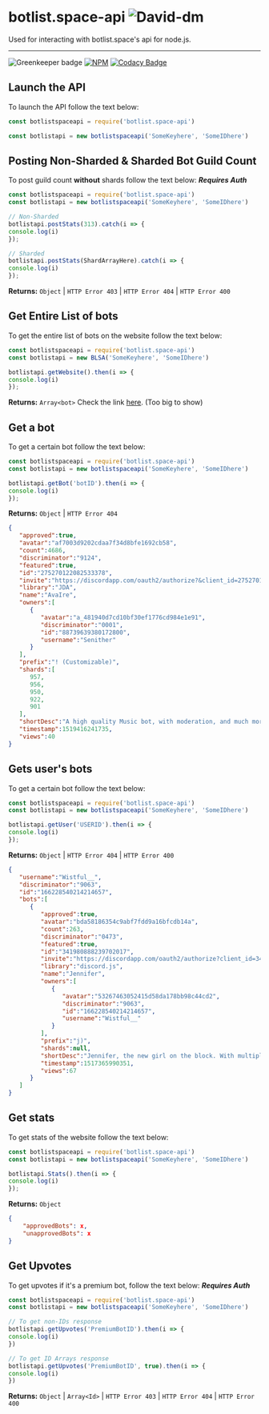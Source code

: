 # botlist.space-api    ![David-dm](https://david-dm.org/Wist9063/botlist.space-api.svg)
Used for interacting with botlist.space's api for node.js. 
***
![Greenkeeper badge](https://badges.greenkeeper.io/Wist9063/botlist.space-api.svg)     [![NPM](https://nodei.co/npm/botlist.space-api.png)](https://nodei.co/npm/botlist.space-api/)
[![Codacy Badge](https://api.codacy.com/project/badge/Grade/a8e83487b2a349aba7501bfc156060ea)](https://www.codacy.com/app/Wist9063/botlist.space-api?utm_source=github.com&amp;utm_medium=referral&amp;utm_content=Wist9063/botlist.space-api&amp;utm_campaign=Badge_Grade)

## Launch the API
To launch the API follow the text below:
```js
const botlistspaceapi = require('botlist.space-api')

const botlistapi = new botlistspaceapi('SomeKeyhere', 'SomeIDhere')
```

## Posting Non-Sharded & Sharded Bot Guild Count
To post guild count **without** shards follow the text below: ***Requires Auth***
```js
const botlistspaceapi = require('botlist.space-api')
const botlistapi = new botlistspaceapi('SomeKeyhere', 'SomeIDhere')

// Non-Sharded
botlistapi.postStats(313).catch(i => {
console.log(i)
});

// Sharded
botlistapi.postStats(ShardArrayHere).catch(i => {
console.log(i)
});
```
**Returns:** `Object` | `HTTP Error 403` | `HTTP Error 404` | `HTTP Error 400`

## Get Entire List of bots
To get the entire list of bots on the website follow the text below:
```js
const botlistspaceapi = require('botlist.space-api')
const botlistapi = new BLSA('SomeKeyhere', 'SomeIDhere')

botlistapi.getWebsite().then(i => {
console.log(i)
});
```
**Returns:** `Array<bot>`
Check the link [here](https://botlist.space/api/bots). (Too big to show)

## Get a bot
To get a certain bot follow the text below:
```js
const botlistspaceapi = require('botlist.space-api')
const botlistapi = new botlistspaceapi('SomeKeyhere', 'SomeIDhere')

botlistapi.getBot('botID').then(i => { 
console.log(i)
});
```
**Returns:** `Object` | `HTTP Error 404`
```json
{
   "approved":true,
   "avatar":"af7003d9202cdaa7f34d8bfe1692cb58",
   "count":4686,
   "discriminator":"9124",
   "featured":true,
   "id":"275270122082533378",
   "invite":"https://discordapp.com/oauth2/authorize?&client_id=275270122082533378&scope=bot&permissions=52224",
   "library":"JDA",
   "name":"AvaIre",
   "owners":[
      {
         "avatar":"a_481940d7cd10bf30ef1776cd984e1e91",
         "discriminator":"0001",
         "id":"88739639380172800",
         "username":"Senither"
      }
   ],
   "prefix":"! (Customizable)",
   "shards":[
      957,
      956,
      950,
      922,
      901
   ],
   "shortDesc":"A high quality Music bot, with moderation, and much more!",
   "timestamp":1519416241735,
   "views":40
}
```
## Gets user's bots
To get a certain bot follow the text below:
```js
const botlistspaceapi = require('botlist.space-api')
const botlistapi = new botlistspaceapi('SomeKeyhere', 'SomeIDhere')

botlistapi.getUser('USERID').then(i => {
console.log(i)
});
```
**Returns:** `Object` | `HTTP Error 404` | `HTTP Error 400`
```json 
{
   "username":"Wistful__",
   "discriminator":"9063",
   "id":"166228540214214657",
   "bots":[
      {
         "approved":true,
         "avatar":"bda58186354c9abf7fdd9a16bfcdb14a",
         "count":263,
         "discriminator":"0473",
         "featured":true,
         "id":"341980888239702017",
         "invite":"https://discordapp.com/oauth2/authorize?client_id=341980888239702017&permissions=3492870&scope=bot",
         "library":"discord.js",
         "name":"Jennifer",
         "owners":[
            {
               "avatar":"53267463052415d58da178bb98c44cd2",
               "discriminator":"9063",
               "id":"166228540214214657",
               "username":"Wistful__"
            }
         ],
         "prefix":"j)",
         "shards":null,
         "shortDesc":"Jennifer, the new girl on the block. With multiple Moderation, Utility, Lookup, & Fun commands. (ITS NOT JUST A GIRL :D)",
         "timestamp":1517365990351,
         "views":67
      }
   ]
}
```

## Get stats
To get stats of the website follow the text below:
```js
const botlistspaceapi = require('botlist.space-api')
const botlistapi = new botlistspaceapi('SomeKeyhere', 'SomeIDhere')

botlistapi.Stats().then(i => { 
console.log(i)
});
```
**Returns:**  `Object`
```json
{
    "approvedBots": x,
    "unapprovedBots": x
}
```

## Get Upvotes
To get upvotes if it's a premium bot, follow the text below: ***Requires Auth***

```js
const botlistspaceapi = require('botlist.space-api')
const botlistapi = new botlistspaceapi('SomeKeyhere', 'SomeIDhere')

// To get non-IDs response 
botlistapi.getUpvotes('PremiumBotID').then(i => { 
console.log(i)
})

// To get ID Arrays response 
botlistapi.getUpvotes('PremiumBotID', true).then(i => { 
console.log(i)
})
```

**Returns:** `Object` | `Array<Id>` | `HTTP Error 403` | `HTTP Error 404` | `HTTP Error 400` 